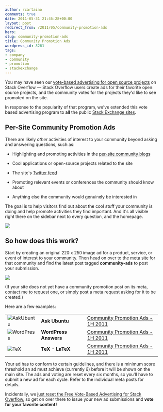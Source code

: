 ```yaml
---
author: rcartaino
comments: true
date: 2011-05-31 21:46:28+00:00
layout: post
redirect_from: /2011/05/community-promotion-ads
hero: 
slug: community-promotion-ads
title: Community Promotion Ads
wordpress_id: 8261
tags:
- company
- community
- promotion
- stackexchange
---
```


You may have seen our [vote-based advertising for open source projects](http://blog.stackoverflow.com/2009/12/free-vote-based-advertising-for-open-source-projects/) on Stack Overflow — Stack Overflow users create ads for their favorite open source projects, and the community votes for the projects they'd like to see promoted on the site.

In response to the popularity of that program, we've extended this vote based advertising program to **all** the public [Stack Exchange sites](http://stackexchange.com/sites).



## Per-Site Community Promotion Ads



There are likely _other_ activities of interest to your community beyond asking and answering questions, such as:




	
  * Highlighting and promoting activities in the [per-site community blogs](http://blogoverflow.com)

	
  * Cool applications or open-source projects related to the site

	
  * The site's [Twitter feed](http://blog.stackoverflow.com/2011/01/twitter-question-feeds-for-stack-exchange/)

	
  * Promoting relevant events or conferences the community should know about

	
  * Anything else the community would genuinely be interested in


The goal is to help visitors find out about the cool stuff your community is doing and help promote activities they find important. And it's all visible right there on the sidebar next to every question, and the homepage.

![](/images/wordpress/promotion-ad-in-situ1.png)



## So how does this work?


Start by creating an original 220 x 250 image ad for a product, service, or event of interest to your community. Then head on over to the [meta site](http://blog.stackoverflow.com/2010/07/new-per-site-metas/) for that community and find the latest post tagged **community-ads** to post your submission.

[![](https://i.stack.imgur.com/gpcKk.png)](http://meta.gaming.stackexchange.com/questions/1892/community-promotion-ads-1h-2011)

(If your site does not yet have a community promotion post on its meta, [contact me to request one](http://stackexchange.com/users/92c1c9da-2a26-4604-a58b-ff3795af4920), or simply post a meta request asking for it to be created.)

Here are a few examples:

<table >
<tr >

<td >
<img src="/images/wordpress/askubuntu.com_.png" alt="AskUbuntu">

</td>

<td >
<strong>Ask Ubuntu</strong>

</td>

<td >
<a href="http://meta.askubuntu.com/questions/1089/community-promotion-ads-1h-2011">Community Promotion Ads - 1H 2011</a>

</td>
</tr>

<tr >

<td >
<img src="/images/wordpress/wordpress.stackexchange.com_.png" alt="WordPress">

</td>

<td >
<strong>WordPress Answers</strong>

</td>

<td >
<a href="http://meta.wordpress.stackexchange.com/questions/501/community-promotion-ads-1h-2011">Community Promotion Ads - 1H 2011</a>

</td>
</tr>

<tr >

<td >
<img src="/images/wordpress/tex.stackexchange.com_.png" alt="TeX">

</td>

<td >
<strong>TeX - LaTeX</strong>

</td>

<td >
<a href="http://meta.tex.stackexchange.com/questions/1184/community-promotion-ads-1h-2011">Community Promotion Ads - 1H 2011</a>
</td>
</tr>

</table>

Your ad has to conform to certain guidelines, and there is a minimum score threshold an ad must achieve (currently 6) before it will be shown on the main site. The ads and voting are reset every six months, so you'll have to submit a new ad for each cycle. Refer to the individual meta posts for details.

Incidentally, we [just reset the Free Vote-Based Advertising for Stack Overflow](http://meta.stackoverflow.com/questions/93312/open-source-advertising-sidebar-2h-2011), so get on over there to issue your new ad submissions and **vote for your favorite content!**
